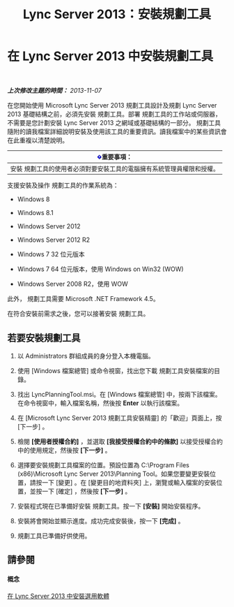 ﻿---
title: Lync Server 2013：安裝規劃工具
TOCTitle: 安裝規劃工具
ms:assetid: ebdc9e26-4b22-4b02-85b9-7462bcfe7c93
ms:mtpsurl: https://technet.microsoft.com/zh-tw/library/Gg615046(v=OCS.15)
ms:contentKeyID: 52056250
ms.date: 08/10/2015
mtps_version: v=OCS.15
ms.translationtype: HT
---

# 在 Lync Server 2013 中安裝規劃工具

 

_**上次修改主題的時間：** 2013-11-07_

在您開始使用 Microsoft Lync Server 2013 規劃工具設計及規劃 Lync Server 2013 基礎結構之前，必須先安裝 規劃工具。部署 規劃工具的工作站或伺服器，不需要是您計劃安裝 Lync Server 2013 之網域或基礎結構的一部分。 規劃工具隨附的讀我檔案詳細說明安裝及使用該工具的重要資訊。讀我檔案中的某些資訊會在此重複以清楚說明。

<table>
<thead>
<tr class="header">
<th><img src="images/Gg412908.important(OCS.15).gif" title="important" alt="important" />重要事項：</th>
</tr>
</thead>
<tbody>
<tr class="odd">
<td>安裝 規劃工具的使用者必須對要安裝工具的電腦擁有系統管理員權限和授權。</td>
</tr>
</tbody>
</table>


支援安裝及操作 規劃工具的作業系統為：

  - Windows 8

  - Windows 8.1

  - Windows Server 2012

  - Windows Server 2012 R2

  - Windows 7 32 位元版本

  - Windows 7 64 位元版本，使用 Windows on Win32 (WOW)

  - Windows Server 2008 R2，使用 WOW

此外， 規劃工具需要 Microsoft .NET Framework 4.5。

在符合安裝前需求之後，您可以接著安裝 規劃工具。

## 若要安裝規劃工具

1.  以 Administrators 群組成員的身分登入本機電腦。

2.  使用 \[Windows 檔案總管\] 或命令視窗，找出您下載 規劃工具安裝檔案的目錄。

3.  找出 LyncPlanningTool.msi。在 \[Windows 檔案總管\] 中，按兩下該檔案。在命令視窗中，輸入檔案名稱，然後按 **Enter** 以執行該檔案。

4.  在 \[Microsoft Lync Server 2013 規劃工具安裝精靈\] 的「歡迎」頁面上，按 \[下一步\] 。

5.  檢閱 **\[使用者授權合約\]** ，並選取 **\[我接受授權合約中的條款\]** 以接受授權合約中的使用規定，然後按 **\[下一步\]** 。

6.  選擇要安裝規劃工具檔案的位置。預設位置為 C:\\Program Files (x86)\\Microsoft Lync Server 2013\\Planning Tool。如果您要變更安裝位置，請按一下 \[變更\] 。在 \[變更目的地資料夾\] 上，瀏覽或輸入檔案的安裝位置，並按一下 \[確定\] ，然後按 **\[下一步\]** 。

7.  安裝程式現在已準備好安裝 規劃工具。按一下 **\[安裝\]** 開始安裝程序。

8.  安裝將會開始並顯示進度。成功完成安裝後，按一下 **\[完成\]** 。

9.  規劃工具已準備好供使用。

## 請參閱

#### 概念

[在 Lync Server 2013 中安裝選用軟體](lync-server-2013-installing-optional-software.md)


